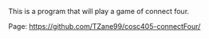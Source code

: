 This is a program that will play a game of connect four.

Page: https://github.com/TZane99/cosc405-connectFour/
